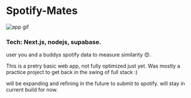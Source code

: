 
# Spotify-Mates

![app gif](https://i.imgur.com/YMqRUeG.gif)

### Tech: Next.js, nodejs, supabase.

user you and a buddys spotify data to measure similarity 😍.

This is a pretry basic web app, not fully optimized just yet.
Was mostly a practice project to get back in the swing of full stack :)

will be expanding and refining in the future to submit to spotify. will stay in current build for now.

